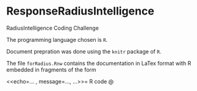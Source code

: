 # ResponseRadiusIntelligence
RadiusIntelligence Coding Challenge

The programming language chosen is `R`.

Document prepration was done using the `knitr` package of `R`.

The file `forRadius.Rnw` contains the documentation in LaTex format
with R embedded in fragments of the form

<<echo=... , message=..., ...>>=
R code
@
